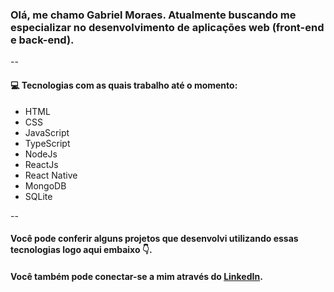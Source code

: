 ### Olá, me chamo Gabriel Moraes. Atualmente buscando me especializar no desenvolvimento de aplicações web (front-end e back-end).

--

#### :computer: Tecnologias com as quais trabalho até o momento:

* HTML
* CSS
* JavaScript
* TypeScript
* NodeJs
* ReactJs
* React Native
* MongoDB
* SQLite

--

#### Você pode conferir alguns projetos que desenvolvi utilizando essas tecnologias logo aqui embaixo :point_down:.

#### Você também pode conectar-se a mim através do [LinkedIn](https://www.linkedin.com/in/gabriel-moraes-5572b2145/).
